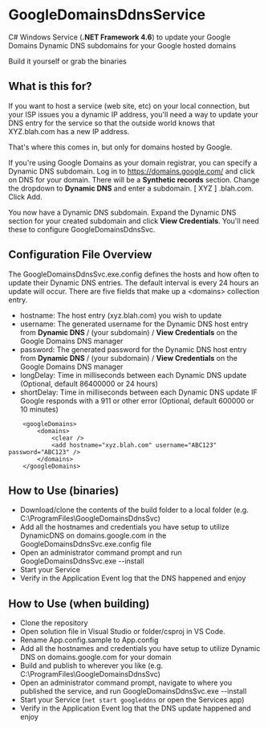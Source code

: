 # GoogleDomainsDdnsService
C# Windows Service (**.NET Framework 4.6**) to update your Google Domains Dynamic DNS subdomains for your Google hosted domains

Build it yourself or grab the binaries

## What is this for?

If you want to host a service (web site, etc) on your local connection, but your ISP issues you a dynamic IP address, you'll need
a way to update your DNS entry for the service so that the outside world knows that XYZ.blah.com has a new IP address. 

That's where this comes in, but only for domains hosted by Google.

If you're using Google Domains as your domain registrar, you can specify a Dynamic DNS subdomain. Log in to <https://domains.google.com/>
and click on DNS for your domain. There will be a **Synthetic records** section. Change the dropdown to **Dynamic DNS** and enter a 
subdomain. [ XYZ ] .blah.com. Click Add.

You now have a Dynamic DNS subdomain. Expand the Dynamic DNS section for your created subdomain and click **View Credentials**. 
You'll need these to configure GoogleDomainsDdnsSvc.

## Configuration File Overview
The GoogleDomainsDdnsSvc.exe.config defines the hosts and how often to update their Dynamic DNS entries. 
The default interval is every 24 hours an update will occur. There are five fields that make up a &lt;domains&gt; collection entry.

* hostname: The host entry (xyz.blah.com) you wish to update
* username: The generated username for the Dynamic DNS host entry from **Dynamic DNS** / (your subdomain) / **View Credentials** on the Google Domains DNS manager
* password: The generated password for the Dynamic DNS host entry from **Dynamic DNS** / (your subdomain) / **View Credentials** on the Google Domains DNS manager
* longDelay: Time in milliseconds between each Dynamic DNS update (Optional, default 86400000 or 24 hours)
* shortDelay: Time in milliseconds between each Dynamic DNS update IF Google responds with a 911 or other error (Optional, default 600000 or 10 minutes)

```
    <googleDomains>
        <domains>
            <clear />
            <add hostname="xyz.blah.com" username="ABC123" password="ABC123" />
        </domains>
    </googleDomains>
```

## How to Use (binaries)

* Download/clone the contents of the build folder to a local folder (e.g. C:\ProgramFiles\GoogleDomainsDdnsSvc\)
* Add all the hostnames and credentials you have setup to utilize DynamicDNS on domains.google.com in the GoogleDomainsDdnsSvc.exe.config file
* Open an administrator command prompt and run GoogleDomainsDdnsSvc.exe --install
* Start your Service
* Verify in the Application Event log that the DNS happened and enjoy

## How to Use (when building)

* Clone the repository
* Open solution file in Visual Studio or folder/csproj in VS Code.
* Rename App.config.sample to App.config
* Add all the hostnames and credentials you have setup to utilize Dynamic DNS on domains.google.com for your domain
* Build and publish to wherever you like (e.g. C:\ProgramFiles\GoogleDomainsDdnsSvc\)
* Open an administrator command prompt, navigate to where you published the service, and run GoogleDomainsDdnsSvc.exe --install
* Start your Service (`net start googleddns` or open the Services app)
* Verify in the Application Event log that the DNS update happened and enjoy
